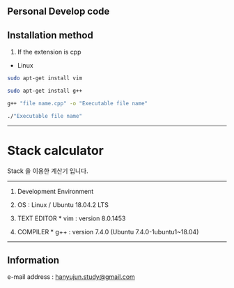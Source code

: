 ## Personal Develop code

## Installation method

1. If the extension is cpp
  * Linux
```bash
sudo apt-get install vim

sudo apt-get install g++

g++ "file name.cpp" -o "Executable file name"

./"Executable file name"
```

---

# Stack calculator

Stack 을 이용한 계산기 입니다.

---

1. Development Environment

  2. OS : Linux / Ubuntu 18.04.2 LTS
  2. TEXT EDITOR
    * vim : version 8.0.1453
  2. COMPILER
    * g++ : version 7.4.0 (Ubuntu 7.4.0-1ubuntu1~18.04)

---

## Information

e-mail address : hanyujun.study@gmail.com
